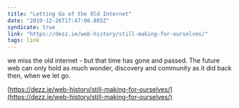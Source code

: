 ```yaml
---
title: "Letting Go of the Old Internet"
date: "2019-12-26T17:47:06.885Z"
syndicate: true
link: "https://dezz.ie/web-history/still-making-for-ourselves/"
tags: link
---
```


we miss the old internet - but that time has gone and passed. The future web can only hold as much wonder, discovery and community as it did back then, when we let go.

[https://dezz.ie/web-history/still-making-for-ourselves/](https://dezz.ie/web-history/still-making-for-ourselves/)
